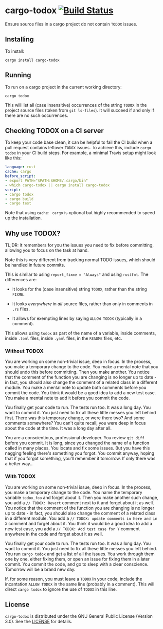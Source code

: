 # cargo-todox [![Build Status](https://api.travis-ci.org/orenbenkiki/cargo-todox.svg?branch=master)](https://travis-ci.org/orenbenkiki/cargo-todox)

Ensure source files in a cargo project do not contain `TODOX` issues.

## Installing

To install:

```
cargo install cargo-todox
```

## Running

To run on a cargo project in the current working directory:

```
cargo todox
```

This will list all (case insensitive) occurrences of the string `TODOX` in the
project source files (taken from `git ls-files`). It will succeed if and only if
there are no such occurrences.

## Checking TODOX on a CI server

To keep your code base clean, it can be helpful to fail the CI build when a pull
request contains leftover `TODOX` issues. To achieve this, include `cargo todox`
in your CI build steps. For example, a minimal Travis setup might look like
this:

```yaml
language: rust
cache: cargo
before_script:
- export PATH="$PATH:$HOME/.cargo/bin"
- which cargo-todox || cargo install cargo-todox
script:
- cargo todox
- cargo build
- cargo test
```

Note that using `cache: cargo` is optional but highly recommended to speed up
the installation.

## Why use TODOX?

TL;DR: It remembers for you the issues you need to fix before committing,
allowing you to focus on the task at hand.

Note this is very different from tracking normal TODO issues, which should be
handled in future commits.

This is similar to using `report_fixme = "Always"` and using `rustfmt`. The
differences are:

* It looks for the (case insensitive) string `TODOX`, rather than the string
  `FIXME`.

* It looks _everywhere_ in _all_ source files, rather than only in comments in
  `.rs` files.

* It allows for exempting lines by saying `ALLOW TODOX` (typically in a
  comment).

This allows using `todox` as part of the name of a variable, inside comments,
inside `.toml` files, inside `.yaml` files, in the `README` files, etc.

### Without TODOX

You are working on some non-trivial issue, deep in focus. In the process, you
make a temporary change to the code. You make a mental note that you should undo
this before committing. Then you make another. You notice that the comment of
the function you are changing is no longer up to date - in fact, you should also
change the comment of a related class in a different module. You make a mental
note to update both comments before you commit the code. You think it would be a
good idea to add a new test case. You make a mental note to add it before you
commit the code.

You finally get your code to run. The tests run too. It was a long day. You want
to commit it. You just need to fix all these little messes you left behind
first. There was this temporary change, or were there two? And some comments
somewhere? You can't quite recall, you were deep in focus about the code at the
time. It was a long day after all.

You are a conscientious, professional developer. You review `git diff` before
you commit. It is long, since you changed the name of a function called in many
places. You locate and fix some issues. But you have this nagging feeling
there's something you forgot. You commit anyway, hoping that if you forgot
something, you'll remember it tomorrow. If only there was a better way...

### With TODOX

You are working on some non-trivial issue, deep in focus. In the process, you
make a temporary change to the code. You name the temporary variable `todox_foo`
and forget about it. Then you make another such change, you add a `// TODOX:
Revert` comment next to it and forget about it as well. You notice that the
comment of the function you are changing is no longer up to date - in fact, you
should also change the comment of a related class in a different module. You add
a `// TODOX: update comments in here and in X` comment and forget about it. You
think it would be a good idea to add a new test case, you add a `// TODOX: Add
test case for Y` comment anywhere in the code and forget about it as well.

You finally get your code to run. The tests run too. It was a long day. You want
to commit it. You just need to fix all these little messes you left behind. You
run `cargo todox` and get a list of all the issues. You work through them one by
one, either fixing them, or open an issue for fixing them in a later commit. You
commit the code, and go to sleep with a clear conscience. Tomorrow will be a
brand new day.

If, for some reason, you must leave a `TODOX` in your code, include the
incantation `ALLOW TODOX` in the same line (probably in a comment). This will
direct `cargo todox` to ignore the use of `TODOX` in this line.

## License

`cargo-todox` is distributed under the GNU General Public License (Version 3.0).
See the [LICENSE](LICENSE.txt) for details.
